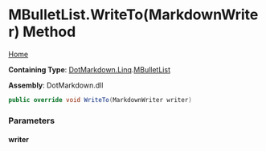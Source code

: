 <a name="_top"></a>

# MBulletList\.WriteTo\(MarkdownWriter\) Method

[Home](../../../../README.md#_top)

**Containing Type**: [DotMarkdown.Linq](../../README.md#_top)\.[MBulletList](../README.md#_top)

**Assembly**: DotMarkdown\.dll

```csharp
public override void WriteTo(MarkdownWriter writer)
```

### Parameters

#### writer

